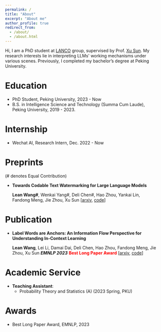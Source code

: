 ```yaml
---
permalink: /
title: "About"
excerpt: "About me"
author_profile: true
redirect_from: 
  - /about/
  - /about.html
---
```




Hi, I am a PhD student at [LANCO](https://lancopku.github.io) group, supervised by Prof. [Xu Sun](https://xusun26.github.io). My research interests lie in interpreting LLMs' working mechanisms under various scenes. Previously, I completed my bachelor’s degree at Peking University.



Education
======
+ PhD Student, Peking University, 2023 - Now
+ B.S. in Intelligence Science and Technology (Summa Cum Laude), Peking University, 2019 - 2023.



# Internship

+ Wechat AI, Research Intern, Dec. 2022 - Now

  

# Preprints

(# denotes Equal Contribution)

- **Towards Codable Text Watermarking for Large Language Models**

  **Lean Wang#**, Wenkai Yang#, Deli Chen#, Hao Zhou, Yankai Lin, Fandong Meng, Jie Zhou, Xu Sun
  [[arxiv](https://arxiv.org/abs/2307.15992), [code](https://github.com/lancopku/codable-watermarking-for-llm)]



# Publication

- **Label Words are Anchors: An Information Flow Perspective for Understanding In-Context Learning**
  
  **Lean Wang**, Lei Li, Damai Dai, Deli Chen, Hao Zhou, Fandong Meng, Jie Zhou, Xu Sun
  ***EMNLP 2023*** **<span style="color: red;">Best Long Paper Award</span>** [[arxiv](https://arxiv.org/pdf/2305.14160.pdf), [code](https://github.com/lancopku/label-words-are-anchors)]



# Academic Service

+ **Teaching Assistant**:
  - Probability Theory and Statistics (A) (2023 Spring, PKU)

# Awards

- Best Long Paper Award, EMNLP, 2023
